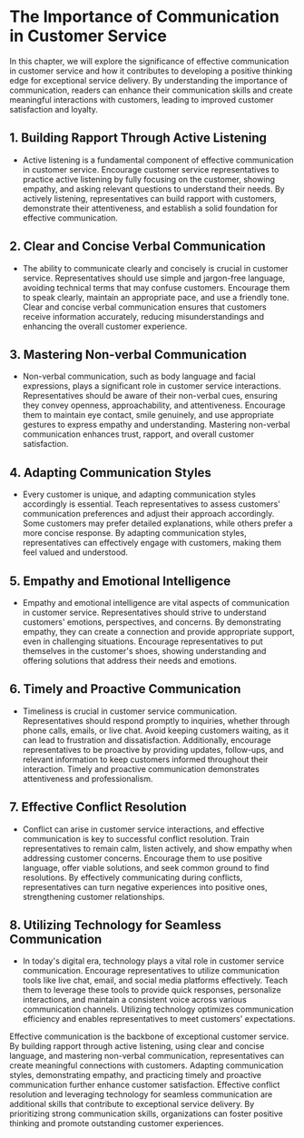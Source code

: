 The Importance of Communication in Customer Service
==============================================================

In this chapter, we will explore the significance of effective communication in customer service and how it contributes to developing a positive thinking edge for exceptional service delivery. By understanding the importance of communication, readers can enhance their communication skills and create meaningful interactions with customers, leading to improved customer satisfaction and loyalty.

**1. Building Rapport Through Active Listening**
------------------------------------------------

* Active listening is a fundamental component of effective communication in customer service. Encourage customer service representatives to practice active listening by fully focusing on the customer, showing empathy, and asking relevant questions to understand their needs. By actively listening, representatives can build rapport with customers, demonstrate their attentiveness, and establish a solid foundation for effective communication.

**2. Clear and Concise Verbal Communication**
---------------------------------------------

* The ability to communicate clearly and concisely is crucial in customer service. Representatives should use simple and jargon-free language, avoiding technical terms that may confuse customers. Encourage them to speak clearly, maintain an appropriate pace, and use a friendly tone. Clear and concise verbal communication ensures that customers receive information accurately, reducing misunderstandings and enhancing the overall customer experience.

**3. Mastering Non-verbal Communication**
-----------------------------------------

* Non-verbal communication, such as body language and facial expressions, plays a significant role in customer service interactions. Representatives should be aware of their non-verbal cues, ensuring they convey openness, approachability, and attentiveness. Encourage them to maintain eye contact, smile genuinely, and use appropriate gestures to express empathy and understanding. Mastering non-verbal communication enhances trust, rapport, and overall customer satisfaction.

**4. Adapting Communication Styles**
------------------------------------

* Every customer is unique, and adapting communication styles accordingly is essential. Teach representatives to assess customers' communication preferences and adjust their approach accordingly. Some customers may prefer detailed explanations, while others prefer a more concise response. By adapting communication styles, representatives can effectively engage with customers, making them feel valued and understood.

**5. Empathy and Emotional Intelligence**
-----------------------------------------

* Empathy and emotional intelligence are vital aspects of communication in customer service. Representatives should strive to understand customers' emotions, perspectives, and concerns. By demonstrating empathy, they can create a connection and provide appropriate support, even in challenging situations. Encourage representatives to put themselves in the customer's shoes, showing understanding and offering solutions that address their needs and emotions.

**6. Timely and Proactive Communication**
-----------------------------------------

* Timeliness is crucial in customer service communication. Representatives should respond promptly to inquiries, whether through phone calls, emails, or live chat. Avoid keeping customers waiting, as it can lead to frustration and dissatisfaction. Additionally, encourage representatives to be proactive by providing updates, follow-ups, and relevant information to keep customers informed throughout their interaction. Timely and proactive communication demonstrates attentiveness and professionalism.

**7. Effective Conflict Resolution**
------------------------------------

* Conflict can arise in customer service interactions, and effective communication is key to successful conflict resolution. Train representatives to remain calm, listen actively, and show empathy when addressing customer concerns. Encourage them to use positive language, offer viable solutions, and seek common ground to find resolutions. By effectively communicating during conflicts, representatives can turn negative experiences into positive ones, strengthening customer relationships.

**8. Utilizing Technology for Seamless Communication**
------------------------------------------------------

* In today's digital era, technology plays a vital role in customer service communication. Encourage representatives to utilize communication tools like live chat, email, and social media platforms effectively. Teach them to leverage these tools to provide quick responses, personalize interactions, and maintain a consistent voice across various communication channels. Utilizing technology optimizes communication efficiency and enables representatives to meet customers' expectations.

Effective communication is the backbone of exceptional customer service. By building rapport through active listening, using clear and concise language, and mastering non-verbal communication, representatives can create meaningful connections with customers. Adapting communication styles, demonstrating empathy, and practicing timely and proactive communication further enhance customer satisfaction. Effective conflict resolution and leveraging technology for seamless communication are additional skills that contribute to exceptional service delivery. By prioritizing strong communication skills, organizations can foster positive thinking and promote outstanding customer experiences.
